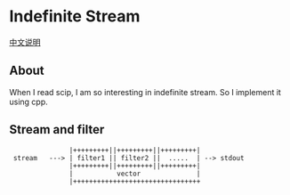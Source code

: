 # Indefinite Stream 

[中文说明](doc/description.md)

## About
When I read scip, I am so interesting in indefinite stream.
So I implement it using cpp.


## Stream and filter 


```
               |+++++++++||+++++++++||+++++++++|
 stream   ---> | filter1 || filter2 ||  .....  | --> stdout 
               |+++++++++||+++++++++||+++++++++|
               |           vector              |
               |++++++++++++++++++++++++++++++++

```

